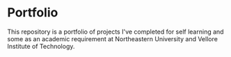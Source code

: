 # Portfolio

This repository is a portfolio of projects I've completed for self learning and some as an academic requirement at Northeastern University and Vellore Institute of Technology.
